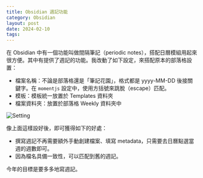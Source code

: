 ```yaml
---
title: Obsidian 週記功能
category: Obsidian
layout: post
date: 2024-02-10
tags:
---
```

在 Obsidian 中有一個功能叫做間隔筆記（periodic notes），搭配日曆模組用起來很方便。其中有提供了週記的功能。我改動了如下設定，來搭配原本的部落格設置：

- 檔案名稱：不論是部落格還是「筆記花園」，格式都是 yyyy-MM-DD 後接關鍵字。在 `momentjs` 設定中，使用方括號來跳脫（escape）匹配。
- 模板：模板統一放置於 Templates 資料夾
- 檔案資料夾：放置於部落格 Weekly 資料夾中

![Setting](/assets/img/blog-weekly.png)

像上面這樣設好後，即可獲得如下的好處：

- 撰寫週記不再需要額外手動創建檔案、填寫 metadata，只需要去日曆點選當週的週數即可。
- 因為檔名具備一致性，可以匹配到舊的週記。

今年的目標是要多多地寫週記。